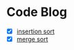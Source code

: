 # Code Blog

- [x] [insertion sort](./blogs/insertion_sort/insertion_Sort.md)
- [x] [merge sort](./blogs/merge_sort/merge_sort.md)